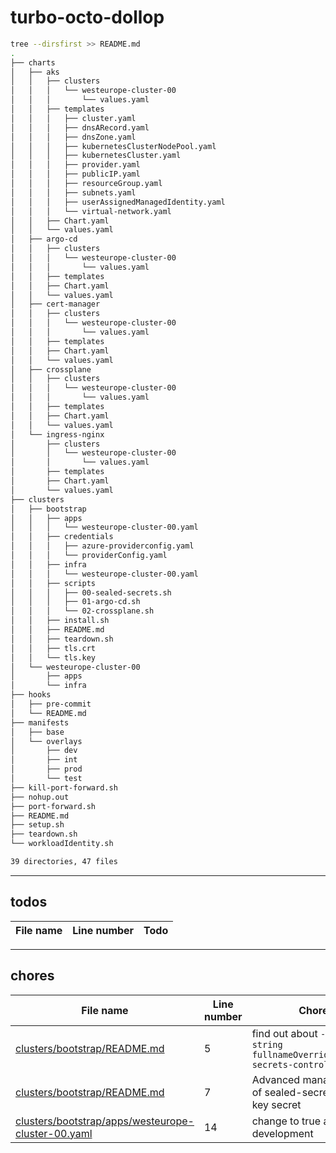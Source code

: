 # turbo-octo-dollop

```bash
tree --dirsfirst >> README.md
.
├── charts
│   ├── aks
│   │   ├── clusters
│   │   │   └── westeurope-cluster-00
│   │   │       └── values.yaml
│   │   ├── templates
│   │   │   ├── cluster.yaml
│   │   │   ├── dnsARecord.yaml
│   │   │   ├── dnsZone.yaml
│   │   │   ├── kubernetesClusterNodePool.yaml
│   │   │   ├── kubernetesCluster.yaml
│   │   │   ├── provider.yaml
│   │   │   ├── publicIP.yaml
│   │   │   ├── resourceGroup.yaml
│   │   │   ├── subnets.yaml
│   │   │   ├── userAssignedManagedIdentity.yaml
│   │   │   └── virtual-network.yaml
│   │   ├── Chart.yaml
│   │   └── values.yaml
│   ├── argo-cd
│   │   ├── clusters
│   │   │   └── westeurope-cluster-00
│   │   │       └── values.yaml
│   │   ├── templates
│   │   ├── Chart.yaml
│   │   └── values.yaml
│   ├── cert-manager
│   │   ├── clusters
│   │   │   └── westeurope-cluster-00
│   │   │       └── values.yaml
│   │   ├── templates
│   │   ├── Chart.yaml
│   │   └── values.yaml
│   ├── crossplane
│   │   ├── clusters
│   │   │   └── westeurope-cluster-00
│   │   │       └── values.yaml
│   │   ├── templates
│   │   ├── Chart.yaml
│   │   └── values.yaml
│   └── ingress-nginx
│       ├── clusters
│       │   └── westeurope-cluster-00
│       │       └── values.yaml
│       ├── templates
│       ├── Chart.yaml
│       └── values.yaml
├── clusters
│   ├── bootstrap
│   │   ├── apps
│   │   │   └── westeurope-cluster-00.yaml
│   │   ├── credentials
│   │   │   ├── azure-providerconfig.yaml
│   │   │   └── providerConfig.yaml
│   │   ├── infra
│   │   │   └── westeurope-cluster-00.yaml
│   │   ├── scripts
│   │   │   ├── 00-sealed-secrets.sh
│   │   │   ├── 01-argo-cd.sh
│   │   │   └── 02-crossplane.sh
│   │   ├── install.sh
│   │   ├── README.md
│   │   ├── teardown.sh
│   │   ├── tls.crt
│   │   └── tls.key
│   └── westeurope-cluster-00
│       ├── apps
│       └── infra
├── hooks
│   ├── pre-commit
│   └── README.md
├── manifests
│   ├── base
│   └── overlays
│       ├── dev
│       ├── int
│       ├── prod
│       └── test
├── kill-port-forward.sh
├── nohup.out
├── port-forward.sh
├── README.md
├── setup.sh
├── teardown.sh
└── workloadIdentity.sh

39 directories, 47 files
```

---

## todos

File name | Line number | Todo
---|---|---|

---

## chores

File name | Line number | Chore
---|---|---|
[clusters/bootstrap/README.md](clusters/bootstrap/README.md)|5| find out about `--set-string fullnameOverride=sealed-secrets-controller`|
[clusters/bootstrap/README.md](clusters/bootstrap/README.md)|7| Advanced management of sealed-secrets sealing key secret|
[clusters/bootstrap/apps/westeurope-cluster-00.yaml](clusters/bootstrap/apps/westeurope-cluster-00.yaml)|14| change to true after development|

